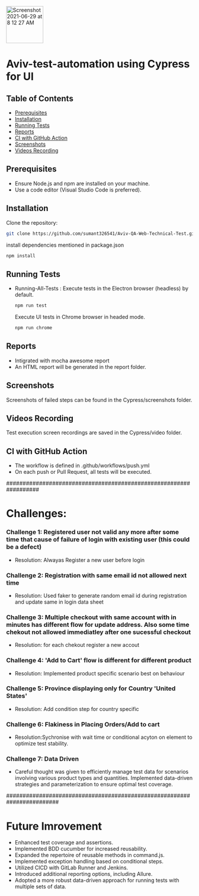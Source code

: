 
<img width="100" alt="Screenshot 2021-06-29 at 8 12 27 AM" src="https://user-images.githubusercontent.com/39675511/123728969-d2a87b00-d8b1-11eb-9ece-558d4021f816.png">

# Aviv-test-automation using Cypress for UI 

## Table of Contents

- [Prerequisites](#prerequisites)
- [Installation](#installation)
- [Running Tests](#running-tests)
- [Reports](#reports)
- [CI with GitHub Action](#ci-with-github-action)
- [Screenshots](#screenshots)
- [Videos Recording](#videos-recording)


## Prerequisites

- Ensure Node.js and npm are installed on your machine.
- Use a code editor (Visual Studio Code is preferred).

## Installation

Clone the repository:

```sh
git clone https://github.com/sumant326541/Aviv-QA-Web-Technical-Test.git
```
install dependencies mentioned in package.json

```sh
npm install
```

## Running Tests
- Running-All-Tests
 : Execute tests in the Electron browser (headless) by default.

    ```js
    npm run test
    ```
    Execute UI tests in Chrome browser in headed mode.

    ```js
    npm run chrome
    ```
## Reports
- Intigrated with mocha awesome report
- An HTML report will be generated in the report folder. 

## Screenshots

Screenshots of failed steps can be found in the Cypress/screenshots folder.

## Videos Recording

Test execution screen recordings are saved in the Cypress/video folder.

## CI with GitHub Action
- The workflow is defined in .github/workflows/push.yml 
- On each push or Pull Request, all tests will be executed.

##################################################################

# Challenges:

### Challenge 1: Registered user not valid any more after some time that cause of failure of login with existing user (this could be a defect)
- Resolution: Alwayas Register a new user before login

### Challenge 2: Registration with same email id not allowed next time 
- Resolution: Used faker to generate random email id during registration and update same in login data sheet

### Challenge 3: Multiple checkout with same account with in minutes has different flow for update address. Also some time chekout not allowed immediatley after one sucessful checkout
- Resolution: for each chekout register a new accout

### Challenge 4:  'Add to Cart' flow is different for different product
- Resolution: Implemented product specific scenario best on behaviour


### Challenge 5: Province displaying only for Country 'United States'
- Resolution: Add condition step for country specific

### Challenge 6: Flakiness in Placing Orders/Add to cart
- Resolution:Sychronise with wait time or conditional acyton on element to optimize test stability.

### Challenge 7:  Data Driven
- Careful thought was given to efficiently manage test data for scenarios involving various product types and quantities. Implemented data-driven strategies and parameterization to ensure optimal test coverage.


########################################################################

# Future Imrovement
- Enhanced test coverage and assertions.
- Implemented BDD cucumber for increased reusability.
- Expanded the repertoire of reusable methods in command.js.
- Implemented exception handling based on conditional steps.
- Utilized CICD with GitLab Runner and Jenkins.
- Introduced additional reporting options, including Allure.
- Adopted a more robust data-driven approach for running tests with multiple sets of data.

